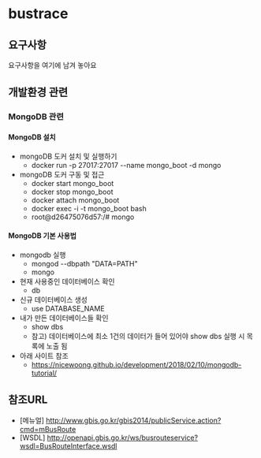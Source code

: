 # bustrace

## 요구사항

요구사항을 여기에 남겨 놓아요

## 개발환경 관련

### MongoDB 관련

#### MongoDB 설치

- mongoDB 도커 설치 및 실행하기
    - docker run -p 27017:27017 --name mongo_boot -d mongo
- mongoDB 도커 구동 및 접근
    - docker start mongo_boot
    - docker stop mongo_boot
    - docker attach mongo_boot
    - docker exec -i -t mongo_boot bash
    - root@d26475076d57:/# mongo

#### MongoDB 기본 사용법

- mongodb 실행
    - mongod --dbpath "DATA=PATH"
    - mongo
- 현재 사용중인 데이터베이스 확인
    - db
- 신규 데이터베이스 생성
    - use DATABASE_NAME
- 내가 만든 데이터베이스들 확인
    - show dbs
    - 참고) 데이터베이스에 최소 1건의 데이터가 들어 있어야 show dbs 실행 시 목록에 노출 됨
- 아래 사이트 참조
    - https://nicewoong.github.io/development/2018/02/10/mongodb-tutorial/

## 참조URL

- [메뉴얼] http://www.gbis.go.kr/gbis2014/publicService.action?cmd=mBusRoute
- [WSDL] http://openapi.gbis.go.kr/ws/busrouteservice?wsdl=BusRouteInterface.wsdl
